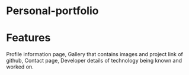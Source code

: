 # Personal-portfolio
# Features
Profile information page,
Gallery that contains images and project link of github,
Contact page,
Developer details of technology being known and worked on.

